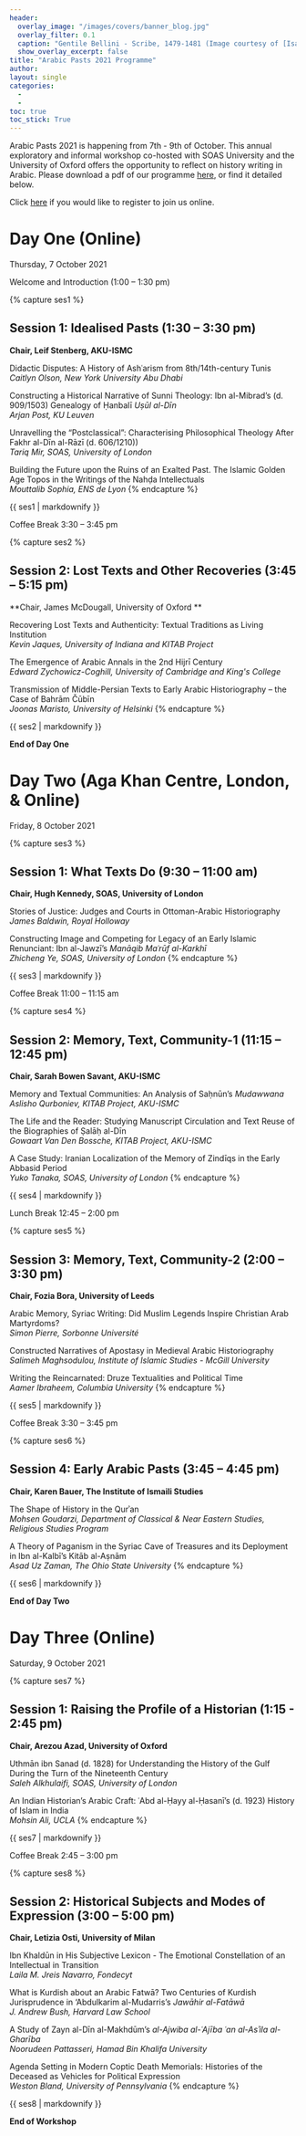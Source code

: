 ```yaml
---
header:
  overlay_image: "/images/covers/banner_blog.jpg"
  overlay_filter: 0.1
  caption: "Gentile Bellini - Scribe, 1479-1481 (Image courtesy of [Isabella Stewart Gardner Museum](https://www.gardnermuseum.org/experience/collection/10755), Boston)" 
  show_overlay_excerpt: false 
title: "Arabic Pasts 2021 Programme"
author: 
layout:	single
categories:
  - 
  - 
toc: true
toc_stick: True
---
```


Arabic Pasts 2021 is happening from 7th - 9th of October. This annual exploratory and informal workshop co-hosted with SOAS University and the University of Oxford offers the opportunity to reflect on history writing in Arabic.
 Please download a pdf of our programme <a href="/documents/Arabic_Pasts_Schedule_2021.pdf" target="_blank">here</a>, or find it detailed below.

Click [here](https://aku-edu.zoom.us/meeting/register/tJMsduChpj0sHtXn5T4Y8lDlnBr2847B1V1r) if you would like to register to join us online.

# Day One (Online)
Thursday, 7 October 2021


Welcome and Introduction (1:00 – 1:30 pm)

{% capture ses1 %}
## Session 1: Idealised Pasts (1:30 – 3:30 pm)
**Chair, Leif Stenberg, AKU-ISMC**

Didactic Disputes: A History of Ashʿarism from 8th/14th-century Tunis\
*Caitlyn Olson, New York University Abu Dhabi*

Constructing a Historical Narrative of Sunni Theology: Ibn al-Mibrad’s (d. 909/1503) Genealogy of Ḥanbalī *Uṣūl al-Dīn*\
*Arjan Post, KU Leuven*

Unravelling the “Postclassical”: Characterising Philosophical Theology After Fakhr al-Dīn al-Rāzī (d. 606/1210))\
*Tariq Mir, SOAS, University of London*

Building the Future upon the Ruins of an Exalted Past. The Islamic Golden Age Topos in the Writings of the Nahḍa Intellectuals\
*Mouttalib Sophia, ENS de Lyon*
{% endcapture %}

<div class="notice">
{{ ses1 | markdownify }}
</div>

Coffee Break
3:30 – 3:45 pm

{% capture ses2 %}
## Session 2: Lost Texts and Other Recoveries (3:45 – 5:15 pm)
**Chair, James McDougall, University of Oxford **

Recovering Lost Texts and Authenticity: Textual Traditions as Living Institution\
*Kevin Jaques, University of Indiana and KITAB Project*

The Emergence of Arabic Annals in the 2nd Hijrī Century\
*Edward Zychowicz-Coghill, University of Cambridge and King's College*

Transmission of Middle-Persian Texts to Early Arabic Historiography – the Case of Bahrām Čūbīn\
*Joonas Maristo, University of Helsinki*
{% endcapture %}

<div class="notice">
{{ ses2 | markdownify }}
</div>

**End of Day One**

# Day Two (Aga Khan Centre, London, & Online)
Friday, 8 October 2021

{% capture ses3 %}
## Session 1: What Texts Do (9:30 – 11:00 am)
**Chair, Hugh Kennedy, SOAS, University of London**

Stories of Justice: Judges and Courts in Ottoman-Arabic Historiography\
*James Baldwin, Royal Holloway*

Constructing Image and Competing for Legacy of an Early Islamic Renunciant: Ibn al-Jawzī’s *Manāqib Maʿrūf al-Karkhī*\
*Zhicheng Ye, SOAS, University of London*
{% endcapture %}

<div class="notice">
{{ ses3 | markdownify }}
</div>

Coffee Break
11:00 – 11:15 am

{% capture ses4 %}
## Session 2: Memory, Text, Community-1 (11:15 – 12:45 pm)
**Chair, Sarah Bowen Savant, AKU-ISMC**

 Memory and Textual Communities: An Analysis of Saḥnūn’s *Mudawwana*\
*Aslisho Qurboniev, KITAB Project, AKU-ISMC*

 The Life and the Reader: Studying Manuscript Circulation and Text Reuse of the Biographies of Ṣalāḥ al-Dīn\
*Gowaart Van Den Bossche, KITAB Project, AKU-ISMC*

 A Case Study: Iranian Localization of the Memory of Zindīqs in the Early Abbasid Period\
*Yuko Tanaka, SOAS, University of London*
{% endcapture %}

<div class="notice">
{{ ses4 | markdownify }}
</div>

Lunch Break
12:45 – 2:00 pm

{% capture ses5 %}
## Session 3: Memory, Text, Community-2 (2:00 – 3:30 pm)
**Chair, Fozia Bora, University of Leeds**

Arabic Memory, Syriac Writing: Did Muslim Legends Inspire Christian Arab Martyrdoms?\
*Simon Pierre, Sorbonne Université*

Constructed Narratives of Apostasy in Medieval Arabic Historiography\
*Salimeh Maghsodulou, Institute of Islamic Studies - McGill University*

Writing the Reincarnated: Druze Textualities and Political Time\
*Aamer Ibraheem, Columbia University*
{% endcapture %}

<div class="notice">
{{ ses5 | markdownify }}
</div>

Coffee Break
3:30 – 3:45 pm

{% capture ses6 %}
## Session 4: Early Arabic Pasts (3:45 – 4:45 pm)
**Chair, Karen Bauer, The Institute of Ismaili Studies**

The Shape of History in the Qurʾan\
*Mohsen Goudarzi, Department of Classical & Near Eastern Studies, Religious Studies Program*

A Theory of Paganism in the Syriac Cave of Treasures and its Deployment in Ibn al-Kalbī’s Kitāb al-Aṣnām\
*Asad Uz Zaman, The Ohio State University*
{% endcapture %}

<div class="notice">
{{ ses6 | markdownify }}
</div>

**End of Day Two**

# Day Three (Online)
Saturday, 9 October 2021

{% capture ses7 %}
## Session 1: Raising the Profile of a Historian (1:15 - 2:45 pm)
**Chair, Arezou Azad, University of Oxford**

Uthmān ibn Sanad (d. 1828) for Understanding the History of the Gulf During the Turn of the Nineteenth Century\
*Saleh Alkhulaifi, SOAS, University of London*

An Indian Historian’s Arabic Craft: ʿAbd al-Ḥayy al-Ḥasanī’s (d. 1923) History of Islam in India\
*Mohsin Ali, UCLA*
{% endcapture %}

<div class="notice">
{{ ses7 | markdownify }}
</div>

Coffee Break
2:45 – 3:00 pm

{% capture ses8 %}
## Session 2: Historical Subjects and Modes of Expression (3:00 – 5:00 pm)
**Chair, Letizia Osti, University of Milan**

Ibn Khaldūn in His Subjective Lexicon - The Emotional Constellation of an Intellectual in Transition\
*Laila M. Jreis Navarro, Fondecyt*

What is Kurdish about an Arabic Fatwā? Two Centuries of Kurdish Jurisprudence in ‘Abdulkarim al-Mudarris’s *Jawāhir al-Fatāwā*\
*J. Andrew Bush, Harvard Law School*

A Study of Zayn al-Dīn al-Makhdūm’s *al-Ajwiba al-ʿAjība ʿan al-Asʾila al-Gharība*\
*Noorudeen Pattasseri, Hamad Bin Khalifa University*

Agenda Setting in Modern Coptic Death Memorials: Histories of the Deceased as Vehicles for Political Expression\
*Weston Bland, University of Pennsylvania*
{% endcapture %}

<div class="notice">
{{ ses8 | markdownify }}
</div>

**End of Workshop**

